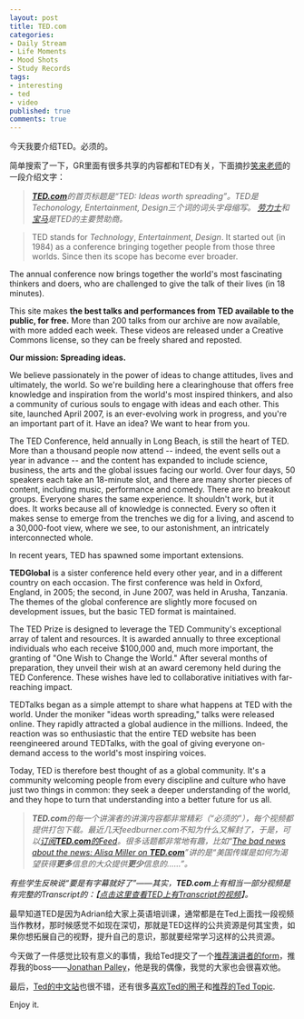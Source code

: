 ```yaml
---
layout: post
title: TED.com
categories:
- Daily Stream
- Life Moments
- Mood Shots
- Study Records
tags:
- interesting
- ted
- video
published: true
comments: true
---
```

<p>今天我要介绍TED。必须的。</p>

<p>简单搜索了一下，GR里面有很多共享的内容都和TED有关，下面摘抄<a href="http://www.lixiaolai.com/" target="_blank">笑来老师</a>的一段介绍文字：
<blockquote><a href="http://www.ted.com" target="_blank"><strong><em>TED.com</em></strong></a><em>的首页标题是“TED: Ideas worth spreading”。TED是Techonology, Entertainment, Design三个词的词头字母缩写。 </em><a href="http://www.ted.com/index.php/pages/view/id/215" target="_blank"><em>劳力士</em></a><em>和</em><a href="http://www.ted.com/index.php/pages/view/id/202" target="_blank"><em>宝马</em></a><em>是TED的主要赞助商。</em></blockquote>
<blockquote>TED stands for <em>Technology</em>, <em>Entertainment</em>, <em>Design</em>. It started out (in 1984) as a conference bringing together people from those three worlds. Since then its scope has become ever broader.</blockquote></p>

<p>The annual conference now brings together the world's most fascinating thinkers and doers, who are challenged to give the talk of their lives (in 18 minutes).</p>

<p>This site makes <strong>the best talks and performances from TED available to the public, for free.</strong> More than 200 talks from our archive are now available, with more added each week. These videos are released under a Creative Commons license, so they can be freely shared and reposted.</p>

<p><strong>Our mission: Spreading ideas.</strong></p>

<p>We believe passionately in the power of ideas to change attitudes, lives and ultimately, the world. So we're building here a clearinghouse that offers free knowledge and inspiration from the world's most inspired thinkers, and also a community of curious souls to engage with ideas and each other. This site, launched April 2007, is an ever-evolving work in progress, and you're an important part of it. Have an idea? We want to hear from you.</p>

<p>The TED Conference, held annually in Long Beach, is still the heart of TED. More than a thousand people now attend -- indeed, the event sells out a year in advance -- and the content has expanded to include science, business, the arts and the global issues facing our world. Over four days, 50 speakers each take an 18-minute slot, and there are many shorter pieces of content, including music, performance and comedy. There are no breakout groups. Everyone shares the same experience. It shouldn't work, but it does. It works because all of knowledge is connected. Every so often it makes sense to emerge from the trenches we dig for a living, and ascend to a 30,000-foot view, where we see, to our astonishment, an intricately interconnected whole.</p>

<p>In recent years, TED has spawned some important extensions.</p>

<p><strong>TEDGlobal</strong> is a sister conference held every other year, and in a different country on each occasion. The first conference was held in Oxford, England, in 2005; the second, in June 2007, was held in Arusha, Tanzania. The themes of the global conference are slightly more focused on development issues, but the basic TED format is maintained.</p>

<p>The TED Prize is designed to leverage the TED Community's exceptional array of talent and resources. It is awarded annually to three exceptional individuals who each receive $100,000 and, much more important, the granting of "One Wish to Change the World." After several months of preparation, they unveil their wish at an award ceremony held during the TED Conference. These wishes have led to collaborative initiatives with far-reaching impact.</p>

<p>TEDTalks began as a simple attempt to share what happens at TED with the world. Under the moniker "ideas worth spreading," talks were released online. They rapidly attracted a global audience in the millions. Indeed, the reaction was so enthusiastic that the entire TED website has been reengineered around TEDTalks, with the goal of giving everyone on-demand access to the world's most inspiring voices.</p>

<p>Today, TED is therefore best thought of as a global community. It's a community welcoming people from every discipline and culture who have just two things in common: they seek a deeper understanding of the world, and they hope to turn that understanding into a better future for us all.
<blockquote><strong><em> TED.com</em></strong><em>的每一个讲演者的讲演内容都非常精彩（“必须的”），每个视频都提供打包下载。最近几天feedburner.com不知为什么又解封了，于是，可以</em><a href="http://feeds.feedburner.com/tedtalks_video" target="_blank"><em>订阅</em><strong><em>TED.com</em></strong><em>的Feed</em></a><em>。很多话题都非常地有趣，比如“</em><a href="http://blog.ted.com/2008/05/alisa_miller.php" target="_blank"><em>The bad news about the news: Alisa Miller on </em><strong><em>TED.com</em></strong></a><em>”讲的是“美国传媒是如何为渴望获得</em><strong><em>更多</em></strong><em>信息的大众提供</em><strong><em>更少</em></strong><em>信息的……”。</em></blockquote></p>

<p><em>有些学生反映说“要是有字幕就好了”——其实，</em><strong><em>TED.com</em></strong><em>上有相当一部分视频是有完整的Transcript的：【</em><a href="http://blog.ted.com/transcript/" target="_blank"><em>点击这里查看TED上有Transcript的视频</em></a><em>】。</em></p>

<p>最早知道TED是因为Adrian给大家上英语培训课，通常都是在Ted上面找一段视频当作教材，那时候感觉不如现在深切，那就是TED这样的公共资源是何其宝贵，如果你想拓展自己的视野，提升自己的意识，那就要经常学习这样的公共资源。</p>

<p>今天做了一件感觉比较有意义的事情，我给Ted提交了一个<a href="http://www.ted.com/nominate/speaker">推荐演讲者的form</a>，推荐我的boss——<a href="http://www.jonathanpalley.com">Jonathan Palley</a>，他是我的偶像，我觉的大家也会很喜欢他。</p>

<p>最后，<a href="http://www.tedtochina.com/">Ted的中文站</a>也很不错，还有很多<a href="http://www.douban.com/group/tedtalks/">喜欢Ted的圈子</a>和<a href="http://www.douban.com/group/topic/10623699/">推荐的Ted Topic</a>.</p>

<p>Enjoy it.</p>

